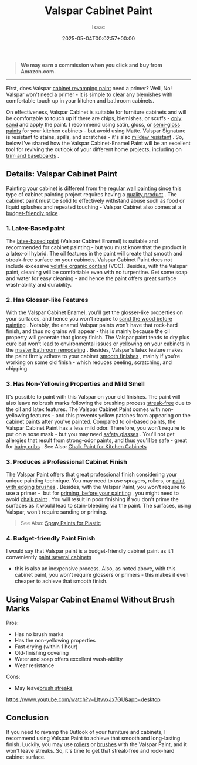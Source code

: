 ﻿---
author: Isaac
layout: post
title: Valspar Cabinet Paint
date: '2025-05-04T00:02:57+00:00'
categories:
- Paint
tags: []
slug: /valspar-cabinet-paint/
lastmod: 2025-05-07T12:21:28+03:00
---
> **We may earn a commission when you click and buy from Amazon.com.**
>

---
First, does Valspar
[cabinet revamping paint](https://pestpolicy.com/how-to-paint-kitchen-cabinets-without-sanding/)
need a primer? Well, No! Valspar won't need a primer - it is simple to clear any blemishes with comfortable touch up in your kitchen and bathroom cabinets.

On effectiveness, Valspar Cabinet is suitable for furniture cabinets and will be comfortable to touch up if there are chips, blemishes, or scuffs -
[only sand](https://pestpolicy.com/best-belt-sander-for-deck/)
and apply the paint.
I recommend using
satin, gloss, or
[semi-gloss paints](https://pestpolicy.com/best-paint-for-kitchen-cabinets/)
for your kitchen cabinets - but avoid using
Matte. Valspar Signature is resistant to stains, spills, and scratches - it's also
[mildew resistant](https://pestpolicy.com/mildew-resistant-paints/)
.
So, below I've shared how the Valspar Cabinet-Enamel Paint will be an excellent tool for reviving the outlook of your different home projects, including on
[trim and baseboards](https://pestpolicy.com/best-paint-brush-for-trim-and-baseboards/)
.
## Details: Valspar Cabinet Paint
Painting your cabinet is different from the
[regular wall painting](https://pestpolicy.com/best-paint-for-concrete-walls-in-basement/)
since this type of cabinet painting project requires having a
[quality product](https://pestpolicy.com/best-white-paints-for-interior-walls/)
.
The cabinet paint must be solid to effectively withstand abuse such as food or liquid splashes and repeated touching - Valspar Cabinet also comes at a
[budget-friendly price](https://pestpolicy.com/how-much-does-it-cost-to-paint-kitchen-cabinets/)
.
### 1. Latex-Based paint
The
[latex-based paint](https://pestpolicy.com/what-is-latex-paint-used-for/)
(Valspar Cabinet Enamel) is suitable and recommended for cabinet painting - but you must know that the product is a latex-oil hybrid.
The oil features in the paint will create that smooth and streak-free surface on your cabinets. Valspar Cabinet Paint does not include excessive
[volatile organic content](https://en.wikipedia.org/wiki/Volatile_organic_compound)
(VOC).
Besides, with the Valspar paint, cleaning will be comfortable even with no turpentine. Get some soap and water for easy cleaning - and hence the paint offers great surface wash-ability and durability.
### 2. Has Glosser-like Features
With the Valspar Cabinet Enamel, you'll get the glosser-like properties on your surfaces, and hence you won't require to
[sand the wood before painting](https://pestpolicy.com/how-to-sand-between-deck-boards/)
.
Notably, the enamel Valspar paints won't have that rock-hard finish, and thus no grains will appear - this is mainly because the oil property will generate that glossy finish.
The Valspar paint tends to dry plus cure but won't lead to environmental issues or yellowing on your cabinets in the
[master bathroom remodeling](https://www.elledecor.com/design-decorate/room-ideas/g25950227/master-bathroom-ideas/)
.
Besides, Valspar's latex feature makes the paint firmly adhere to your cabinet
[smooth finishes](https://pestpolicy.com/best-paint-roller-for-smooth-finish/)
, mainly if you're working on some old finish - which reduces peeling, scratching, and chipping.
### 3. Has Non-Yellowing Properties and Mild Smell
It's possible to paint with this Valspar on your old finishes. The paint will also leave no brush marks following the brushing process
[streak-free](https://pestpolicy.com/how-to-paint-with-a-roller-without-streaks/)
due to the oil and latex features.
The Valspar Cabinet Paint comes with non-yellowing features - and this prevents yellow patches from appearing on the cabinet paints after you've painted.
Compared to oil-based paints, the Valspar Cabinet Paint has a less mild odor. Therefore, you won't require to put on a nose mask - but you may need
[safety glasses](https://pestpolicy.com/best-safety-glasses-for-spray-painting/)
.
You'll not get allergies that result from strong-odor paints, and thus you'll be safe - great for
[baby cribs](https://pestpolicy.com/best-baby-safe-paint-for-crib/)
. See Also:
[Chalk Paint for Kitchen Cabinets](https://pestpolicy.com/best-chalk-paint-for-kitchen-cabinets/)
### 3. Produces a Professional Cabinet Finish
The Valspar Paint offers that great professional finish considering your unique painting technique. You may need to use sprayers, rollers, or
[paint with edging brushes](https://pestpolicy.com/best-paint-brushes-for-edging/)
.
Besides, with the Valspar Paint, you won't require to use a primer -  but for
[priming, before your painting](https://pestpolicy.com/best-oil-based-primer/)
, you might need to avoid
[chalk paint](https://pestpolicy.com/best-chalk-paint/)
.
You will result in poor finishing if you don't prime the surfaces as it would lead to stain-bleeding via the paint. The surfaces, using Valspar, won't require sanding or priming.
> See Also:
> [Spray Paints for Plastic](https://pestpolicy.com/best-spray-paints-for-plastic/)
### 4. Budget-friendly Paint Finish
I would say that Valspar paint is a budget-friendly cabinet paint as it'll conveniently
[paint several cabinets](https://pestpolicy.com/best-airless-paint-sprayer-for-cabinets/)
- this is also an inexpensive process.
Also, as noted above, with this cabinet paint, you won't require glossers or primers - this makes it even cheaper to achieve that smooth finish.
## Using Valspar Cabinet Enamel Without Brush Marks
Pros:
- Has no brush marks
- Has the non-yellowing properties
- Fast drying (within 1 hour)
- Old-finishing covering
- Water and soap offers excellent wash-ability
- Wear resistance

Cons:
- May leave[brush streaks](https://pestpolicy.com/best-paint-roller-to-hide-imperfections/)

https://www.youtube.com/watch?v=LltvvxJx7GU&app=desktop
## Conclusion
If you need to revamp the 0utlook of your furniture and cabinets, I recommend using Valspar Paint to achieve that smooth and long-lasting finish.
Luckily, you may use
[rollers](https://pestpolicy.com/how-to-paint-a-fence-with-a-roller/)
or
[brushes](https://pestpolicy.com/how-to-paint-a-wall-with-a-brush/)
with the Valspar Paint, and it won't leave streaks. So, it's time to get that streak-free and rock-hard cabinet surface.
